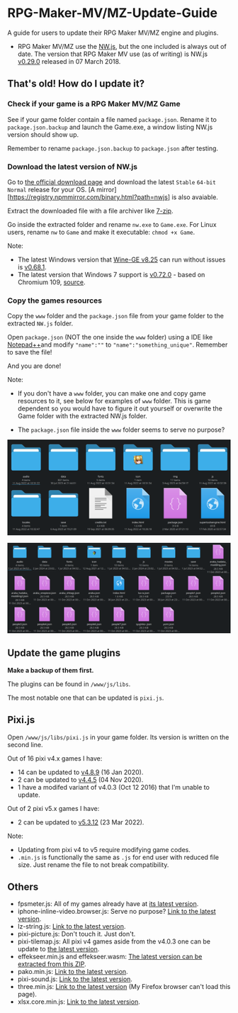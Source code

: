 # RPG-Maker-MV/MZ-Update-Guide
A guide for users to update their RPG Maker MV/MZ engine and plugins.

- RPG Maker MV/MZ use the [NW.js](https://nwjs.io), but the one included is always out of date. The version that RPG Maker MV use (as of writing) is NW.js [v0.29.0](https://nwjs.io/blog/v0.29.0) released in 07 March 2018.

## That's old! How do I update it?
### Check if your game is a RPG Maker MV/MZ Game
See if your game folder contain a file named `package.json`. Rename it to `package.json.backup` and launch the Game.exe, a window listing NW.js version should show up.

Remember to rename `package.json.backup` to `package.json` after testing.

### Download the latest version of NW.js
Go to [the official download page](https://nwjs.io/downloads) and download the latest `Stable` `64-bit` `Normal` release for your OS. [A mirror][https://registry.npmmirror.com/binary.html?path=nwjs] is also avaiable.

Extract the downloaded file with a file archiver like [7-zip](https://7-zip.org).

Go inside the extracted folder and rename `nw.exe` to `Game.exe`. For Linux users, rename `nw` to `Game` and make it executable: `chmod +x Game`.

Note:
- The latest Windows version that [Wine-GE v8.25](https://github.com/GloriousEggroll/wine-ge-custom/releases/tag/GE-Proton8-25) can run without issues is [v0.68.1](https://dl.nwjs.io/v0.68.1).
- The latest version that Windows 7 support is [v0.72.0](https://dl.nwjs.io/v0.72.0) - based on Chromium 109, [source](https://archive.is/dCOEx).

### Copy the games resources

Copy the `www` folder and the `package.json` file from your game folder to the extracted `NW.js` folder.


Open `package.json` (NOT the one inside the `www` folder) using a IDE like [Notepad++](https://notepad-plus-plus.org)and modify `"name":""` to `"name":"something_unique"`. Remember to save the file!

And you are done!

Note:
- If you don't have a `www` folder, you can make one and copy game resources to it, see below for examples of `www` folder. This is game dependent so you would have to figure it out yourself or overwrite the Game folder with the extracted NW.js folder.

- The `package.json` file inside the `www` folder seems to serve no purpose?

![Example 1](/img/example_www_0.png "www folder of VHMV")

![Example 1](/img/example_www_1.png "www folder of RJ317690")

## Update the game plugins

**Make a backup of them first.**

The plugins can be found in `/www/js/libs`.

The most notable one that can be updated is `pixi.js`.

## Pixi.js

Open `/www/js/libs/pixi.js` in your game folder. Its version is written on the second line.

Out of 16 pixi v4.x games I have:
- 14 can be updated to [v4.8.9](https://pixijs.download/v4.8.9/pixi.min.js) (16 Jan 2020).
- 2 can be updated to [v4.4.5](https://pixijs.download/v4.4.5/pixi.min.js) (04 Nov 2020).
- 1 have a modifed variant of v4.0.3 (Oct 12 2016) that I'm unable to update.

Out of 2 pixi v5.x games I have:
- 2 can be updated to [v5.3.12](https://pixijs.download/v5.3.12/pixi.min.js) (23 Mar 2022).

Note:
- Updating from pixi v4 to v5 require modifying game codes.
- `.min.js` is functionally the same as `.js` for end user with reduced file size. Just rename the file to not break compatibility.

## Others
- fpsmeter.js: All of my games already have at [its latest version](https://github.com/darsain/fpsmeter/blob/master/dist/fpsmeter.min.js).
- iphone-inline-video.browser.js: Serve no purpose? [Link to the latest version](https://github.com/fregante/iphone-inline-video/blob/master/dist/iphone-inline-video.min.js).
- lz-string.js: [Link to the latest version](https://github.com/pieroxy/lz-string/blob/cf06e9a0e61daa8b120a474bbc80666f959ff7d4/libs/lz-string.min.js).
- pixi-picture.js: Don't touch it. Just don't.
- pixi-tilemap.js: All pixi v4 games aside from the v4.0.3 one can be update to [the latest version](https://github.com/pixijs/tilemap/blob/v4.x/dist/pixi-tilemap.js).
- effekseer.min.js and effekseer.wasm: [The latest version can be extracted from this ZIP](https://github.com/effekseer/EffekseerForWebGL/releases/latest).
- pako.min.js: [Link to the latest version](https://github.com/nodeca/pako/blob/master/dist/pako.min.js).
- pixi-sound.js: [Link to the latest version](https://github.com/pixijs/sound/releases/tag/v3.0.5).
- three.min.js: [Link to the latest version](https://github.com/mrdoob/three.js/blob/2ab27ea33ef2c991558e392d4f476ac08975be0d/build/three.min.js) (My Firefox browser can't load this page).
- xlsx.core.min.js: [Link to the latest version](https://github.com/SheetJS/sheetjs/blob/github/dist/xlsx.core.min.js).
